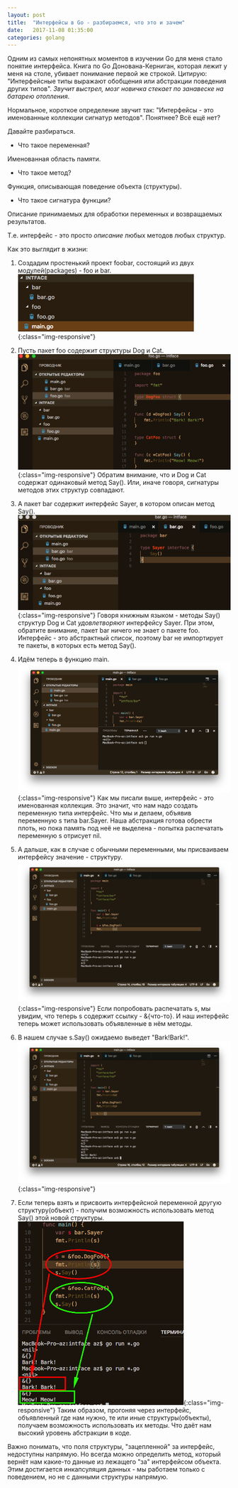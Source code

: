 ```yaml
---
layout: post
title:  "Интерфейсы в Go - разбираемся, что это и зачем"
date:   2017-11-08 01:35:00
categories: golang
---
```

Одним из самых непонятных моментов в изучении Go для меня стало понятие интерфейса. Книга по Go Донована-Керниган, которая лежит у меня на столе, убивает понимание первой же строкой. Цитирую: "Интерфейсные типы выражают обобщения или абстракции поведения других типов".
*Звучит выстрел, мозг новичка стекает по занавеске на батарею отопления*.

Нормальное, короткое определение звучит так: "Интерфейсы - это именованные коллекции сигнатур методов". Понятнее? Всё ещё нет?

Давайте разбираться.

* Что такое переменная?

Именованная область памяти.

* Что такое метод?

Функция, описывающая поведение объекта (структуры).

* Что такое сигнатура функции?

Описание принимаемых для обработки переменных и возвращаемых результатов.

Т.е. интерфейс - это просто _описание_ любых методов любых структур.

Как это выглядит в жизни:

1. Создадим простенький проект foobar, состоящий из двух модулей(packages) - foo и bar.
![Интерфейсы в Go 1](/assets/img/intface1.png){:class="img-responsive"}

2. Пусть пакет foo содержит структуры Dog и Cat.
![Интерфейсы в Go 2](/assets/img/intface2.png){:class="img-responsive"}
Обратим внимание, что и Dog и Cat содержат одинаковый метод Say(). Или, иначе говоря, сигнатуры методов этих структур совпадают.

3. А пакет bar содержит интерфейс Sayer, в котором описан метод Say().
![Интерфейсы в Go 3](/assets/img/intface3.png){:class="img-responsive"}
Говоря книжным языком - методы Say() структур Dog и Cat _удовлетворяют_ интерфейсу Sayer.
При этом, обратите внимание, пакет bar ничего не знает о пакете foo. Интерфейс - это абстрактный список, поэтому bar не импортирует те пакеты, в которых есть метод Say().

4. Идём теперь в функцию main.
![Интерфейсы в Go 4](/assets/img/intface4.png){:class="img-responsive"}
Как мы писали выше, интерфейс - это именованная коллекция. Это значит, что нам надо создать переменную типа интерфейс. Что мы и делаем, объявив переменную s типа bar.Sayer. Наша абстракция готова обрести плоть, но пока память под неё не выделена - попытка распечатать переменную s отрисует nil.

5. А дальше, как в случае с обычными переменными, мы присваиваем интерфейсу значение - структуру.
![Интерфейсы в Go 5](/assets/img/intface5.png){:class="img-responsive"}
Если попробовать распечатать s, мы увидим, что теперь s содержит ссылку - &{что-то}.
И наш интерфейс теперь может использовать объявленные в нём методы. 

6. В нашем случае s.Say() ожидаемо выведет "Bark!Bark!".
![Интерфейсы в Go 6](/assets/img/intface6.png){:class="img-responsive"}

7. Если теперь взять и присвоить интерфейсной переменной другую структуру(объект) - получим возможность использовать метод Say() этой новой структуры.
![Интерфейсы в Go 7](/assets/img/intface7.png){:class="img-responsive"}
Таким образом, прогоняя через интерфейс, объявленный где нам нужно, те или иные структуры(объекты), получаем возможность использовать их методы. Что даёт нам высокий уровень абстракции в коде. 

Важно понимать, что поля структуры, "зацепленной" за интерфейс, недоступны напрямую. Но всегда можно определить метод, который вернёт нам какие-то данные из лежащего "за" интерфейсом объекта. Этим достигается инкапсуляция данных - мы работаем только с поведением, но не с данными структуры напрямую.